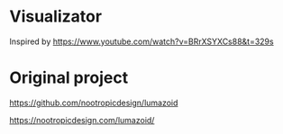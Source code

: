 # Visualizator
Inspired by https://www.youtube.com/watch?v=BRrXSYXCs88&t=329s

# Original project
https://github.com/nootropicdesign/lumazoid

https://nootropicdesign.com/lumazoid/
